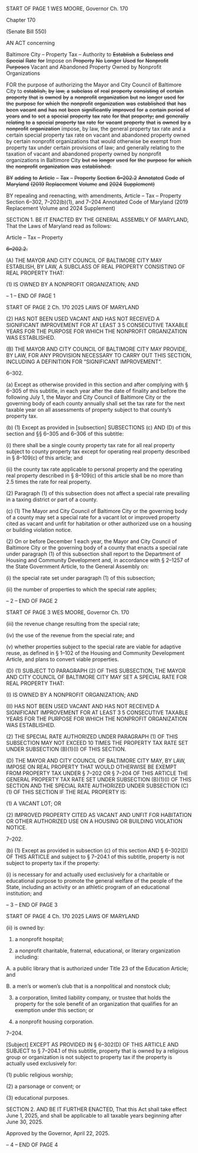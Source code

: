 START OF PAGE 1
WES MOORE, Governor Ch. 170

Chapter 170

(Senate Bill 550)

AN ACT concerning

Baltimore City – Property Tax – Authority to ~~Establish~~ ~~a~~ ~~Subclass~~ ~~and~~ ~~Special~~
~~Rate~~ ~~for~~ Impose on ~~Property~~ ~~No~~ ~~Longer~~ ~~Used~~ ~~for~~ ~~Nonprofit~~ ~~Purposes~~ Vacant
and Abandoned Property Owned by Nonprofit Organizations

FOR the purpose of authorizing the Mayor and City Council of Baltimore City to ~~establish,~~
~~by~~ ~~law,~~ ~~a~~ ~~subclass~~ ~~of~~ ~~real~~ ~~property~~ ~~consisting~~ ~~of~~ ~~certain~~ ~~property~~ ~~that~~ ~~is~~ ~~owned~~ ~~by~~ ~~a~~
~~nonprofit~~ ~~organization~~ ~~but~~ ~~no~~ ~~longer~~ ~~used~~ ~~for~~ ~~the~~ ~~purpose~~ ~~for~~ ~~which~~ ~~the~~ ~~nonprofit~~
~~organization~~ ~~was~~ ~~established~~ ~~that~~ ~~has~~ ~~been~~ ~~vacant~~ ~~and~~ ~~has~~ ~~not~~ ~~been~~ ~~significantly~~
~~improved~~ ~~for~~ ~~a~~ ~~certain~~ ~~period~~ ~~of~~ ~~years~~ ~~and~~ ~~to~~ ~~set~~ ~~a~~ ~~special~~ ~~property~~ ~~tax~~ ~~rate~~ ~~for~~ ~~that~~
~~property;~~ ~~and~~ ~~generally~~ ~~relating~~ ~~to~~ ~~a~~ ~~special~~ ~~property~~ ~~tax~~ ~~rate~~ ~~for~~ ~~vacant~~ ~~property~~
~~that~~ ~~is~~ ~~owned~~ ~~by~~ ~~a~~ ~~nonprofit~~ ~~organization~~ impose, by law, the general property tax
rate and a certain special property tax rate on vacant and abandoned property owned
by certain nonprofit organizations that would otherwise be exempt from property tax
under certain provisions of law; and generally relating to the taxation of vacant and
abandoned property owned by nonprofit organizations in Baltimore City ~~but~~ ~~no~~
~~longer~~ ~~used~~ ~~for~~ ~~the~~ ~~purpose~~ ~~for~~ ~~which~~ ~~the~~ ~~nonprofit~~ ~~organization~~ ~~was~~ ~~established.~~

~~BY~~ ~~adding~~ ~~to~~
~~Article~~ ~~–~~ ~~Tax~~ ~~–~~ ~~Property~~
~~Section~~ ~~6–202.2~~
~~Annotated~~ ~~Code~~ ~~of~~ ~~Maryland~~
~~(2019~~ ~~Replacement~~ ~~Volume~~ ~~and~~ ~~2024~~ ~~Supplement)~~

BY repealing and reenacting, with amendments,
Article – Tax – Property
Section 6–302, 7–202(b)(1), and 7–204
Annotated Code of Maryland
(2019 Replacement Volume and 2024 Supplement)

SECTION 1. BE IT ENACTED BY THE GENERAL ASSEMBLY OF MARYLAND,
That the Laws of Maryland read as follows:

Article – Tax – Property

~~6–202.2.~~

(A) THE MAYOR AND CITY COUNCIL OF BALTIMORE CITY MAY ESTABLISH,
BY LAW, A SUBCLASS OF REAL PROPERTY CONSISTING OF REAL PROPERTY THAT:

(1) IS OWNED BY A NONPROFIT ORGANIZATION; AND

– 1 –
END OF PAGE 1

START OF PAGE 2
Ch. 170 2025 LAWS OF MARYLAND

(2) HAS NOT BEEN USED VACANT AND HAS NOT RECEIVED A
SIGNIFICANT IMPROVEMENT FOR AT LEAST 3 5 CONSECUTIVE TAXABLE YEARS FOR
THE PURPOSE FOR WHICH THE NONPROFIT ORGANIZATION WAS ESTABLISHED.

(B) THE MAYOR AND CITY COUNCIL OF BALTIMORE CITY MAY PROVIDE, BY
LAW, FOR ANY PROVISION NECESSARY TO CARRY OUT THIS SECTION, INCLUDING A
DEFINITION FOR “SIGNIFICANT IMPROVEMENT”.

6–302.

(a) Except as otherwise provided in this section and after complying with § 6–305
of this subtitle, in each year after the date of finality and before the following July 1, the
Mayor and City Council of Baltimore City or the governing body of each county annually
shall set the tax rate for the next taxable year on all assessments of property subject to that
county’s property tax.

(b) (1) Except as provided in [subsection] SUBSECTIONS (c) AND (D) of this
section and §§ 6–305 and 6–306 of this subtitle:

(i) there shall be a single county property tax rate for all real
property subject to county property tax except for operating real property described in §
8–109(c) of this article; and

(ii) the county tax rate applicable to personal property and the
operating real property described in § 8–109(c) of this article shall be no more than 2.5
times the rate for real property.

(2) Paragraph (1) of this subsection does not affect a special rate prevailing
in a taxing district or part of a county.

(c) (1) The Mayor and City Council of Baltimore City or the governing body of
a county may set a special rate for a vacant lot or improved property cited as vacant and
unfit for habitation or other authorized use on a housing or building violation notice.

(2) On or before December 1 each year, the Mayor and City Council of
Baltimore City or the governing body of a county that enacts a special rate under paragraph
(1) of this subsection shall report to the Department of Housing and Community
Development and, in accordance with § 2–1257 of the State Government Article, to the
General Assembly on:

(i) the special rate set under paragraph (1) of this subsection;

(ii) the number of properties to which the special rate applies;

– 2 –
END OF PAGE 2

START OF PAGE 3
WES MOORE, Governor Ch. 170

(iii) the revenue change resulting from the special rate;

(iv) the use of the revenue from the special rate; and

(v) whether properties subject to the special rate are viable for
adaptive reuse, as defined in § 1–102 of the Housing and Community Development Article,
and plans to convert viable properties.

(D) (1) SUBJECT TO PARAGRAPH (2) OF THIS SUBSECTION, THE MAYOR
AND CITY COUNCIL OF BALTIMORE CITY MAY SET A SPECIAL RATE FOR REAL
PROPERTY THAT:

(I) IS OWNED BY A NONPROFIT ORGANIZATION; AND

(II) HAS NOT BEEN USED VACANT AND HAS NOT RECEIVED A
SIGNIFICANT IMPROVEMENT FOR AT LEAST 3 5 CONSECUTIVE TAXABLE YEARS FOR
THE PURPOSE FOR WHICH THE NONPROFIT ORGANIZATION WAS ESTABLISHED.

(2) THE SPECIAL RATE AUTHORIZED UNDER PARAGRAPH (1) OF THIS
SUBSECTION MAY NOT EXCEED 10 TIMES THE PROPERTY TAX RATE SET UNDER
SUBSECTION (B)(1)(I) OF THIS SECTION.

(D) THE MAYOR AND CITY COUNCIL OF BALTIMORE CITY MAY, BY LAW,
IMPOSE ON REAL PROPERTY THAT WOULD OTHERWISE BE EXEMPT FROM PROPERTY
TAX UNDER § 7–202 OR § 7–204 OF THIS ARTICLE THE GENERAL PROPERTY TAX RATE
SET UNDER SUBSECTION (B)(1)(I) OF THIS SECTION AND THE SPECIAL RATE
AUTHORIZED UNDER SUBSECTION (C)(1) OF THIS SECTION IF THE REAL PROPERTY
IS:

(1) A VACANT LOT; OR

(2) IMPROVED PROPERTY CITED AS VACANT AND UNFIT FOR
HABITATION OR OTHER AUTHORIZED USE ON A HOUSING OR BUILDING VIOLATION
NOTICE.

7–202.

(b) (1) Except as provided in subsection (c) of this section AND § 6–302(D) OF
THIS ARTICLE and subject to § 7–204.1 of this subtitle, property is not subject to property
tax if the property:

(i) is necessary for and actually used exclusively for a charitable or
educational purpose to promote the general welfare of the people of the State, including an
activity or an athletic program of an educational institution; and

– 3 –
END OF PAGE 3

START OF PAGE 4
Ch. 170 2025 LAWS OF MARYLAND

(ii) is owned by:

1. a nonprofit hospital;

2. a nonprofit charitable, fraternal, educational, or literary
organization including:

A. a public library that is authorized under Title 23 of the
Education Article; and

B. a men’s or women’s club that is a nonpolitical and nonstock
club;

3. a corporation, limited liability company, or trustee that
holds the property for the sole benefit of an organization that qualifies for an exemption
under this section; or

4. a nonprofit housing corporation.

7–204.

[Subject] EXCEPT AS PROVIDED IN § 6–302(D) OF THIS ARTICLE AND SUBJECT
to § 7–204.1 of this subtitle, property that is owned by a religious group or organization is
not subject to property tax if the property is actually used exclusively for:

(1) public religious worship;

(2) a parsonage or convent; or

(3) educational purposes.

SECTION 2. AND BE IT FURTHER ENACTED, That this Act shall take effect June
1, 2025, and shall be applicable to all taxable years beginning after June 30, 2025.

Approved by the Governor, April 22, 2025.

– 4 –
END OF PAGE 4